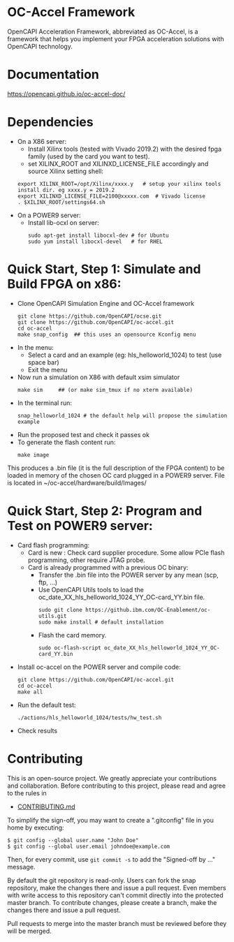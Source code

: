 # OC-Accel Framework

OpenCAPI Acceleration Framework, abbreviated as OC-Accel, is a framework that helps you implement your FPGA acceleration solutions with OpenCAPI technology.

# Documentation
 <https://opencapi.github.io/oc-accel-doc/>

# Dependencies 
 * On a X86 server:
    * Install Xilinx tools (tested with Vivado 2019.2) with the desired fpga family (used by the card you want to test).
    * set XILINX_ROOT and XILINXD_LICENSE_FILE accordingly and source Xilinx setting shell: 
    ```console
    export XILINX_ROOT=/opt/Xilinx/xxxx.y   # setup your xilinx tools install dir. eg xxxx.y = 2019.2
    export XILINXD_LICENSE_FILE=2100@xxxxx.com	# Vivado license
    . $XILINX_ROOT/settings64.sh
    ```
 * On a POWER9 server:
   * Install lib-ocxl on server:
     ```console
     sudo apt-get install libocxl-dev # for Ubuntu
     sudo yum install libocxl-devel   # for RHEL
     ```

# Quick Start, Step 1: Simulate and Build FPGA on x86:
 * Clone OpenCAPI Simulation Engine and OC-Accel framework
   ```console
   git clone https://github.com/OpenCAPI/ocse.git
   git clone https://github.com/OpenCAPI/oc-accel.git
   cd oc-accel
   make snap_config  ## this uses an opensource Kconfig menu
   ```
 * In the menu: 
    * Select a card and an example (eg: hls_helloworld_1024) to test (use space bar)
    * Exit the menu
 * Now run a simulation on X86 with default xsim simulator
   ```console
   make sim     ## (or make sim_tmux if no xterm available)
   ```
 * In the terminal run: 
   ```console
   snap_helloworld_1024 # the default help will propose the simulation example 
   ```
 * Run the proposed test and check it passes ok
 * To generate the flash content run:
   ```console
   make image
   ```
 This produces a .bin file (it is the full description of the FPGA content) to be loaded in memory of the chosen OC card plugged in a POWER9 server.
 File is located in ~/oc-accel/hardware/build/Images/

# Quick Start, Step 2: Program and Test on POWER9 server:
* Card flash programming:
     * Card is new : Check card supplier procedure. Some allow PCIe flash programming, other require JTAG probe.
     * Card is already programmed with a previous OC binary:
        * Transfer the .bin file into the POWER server by any mean (scp, ftp, ...)
        * Use OpenCAPI Utils tools to load the oc_date_XX_hls_helloworld_1024_YY_OC-card_YY.bin file.
           ```console
           sudo git clone https://github.ibm.com/OC-Enablement/oc-utils.git
           sudo make install # default installation
           ```
        * Flash the card memory.
          ```console
          sudo oc-flash-script oc_date_XX_hls_helloworld_1024_YY_OC-card_YY.bin
          ```
* Install oc-accel on the POWER server and compile code:
  ```console
  git clone https://github.com/OpenCAPI/oc-accel.git
  cd oc-accel
  make all
  ```
* Run the default test:
  ```console
  ./actions/hls_helloworld_1024/tests/hw_test.sh
  ```
* Check results

# Contributing
This is an open-source project. We greatly appreciate your contributions and collaboration.
Before contributing to this project, please read and agree to the rules in
* [CONTRIBUTING.md](CONTRIBUTING.md)

To simplify the sign-off, you may want to create a ".gitconfig" file in you home by executing:
```
$ git config --global user.name "John Doe"
$ git config --global user.email johndoe@example.com
```
Then, for every commit, use `git commit -s` to add the "Signed-off by ..." message.

By default the git repository is read-only. Users can fork the snap repository, make the changes there and issue a pull request.
Even members with write access to this repository can't commit directly into the protected master branch. To contribute changes, please create a branch, make the changes there and issue a pull request.

Pull requests to merge into the master branch must be reviewed before they will be merged.
